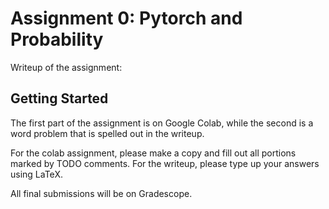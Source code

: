 # Assignment 0: Pytorch and Probability

Writeup of the assignment: 

## Getting Started
The first part of the assignment is on Google Colab, while the second is a word problem that is spelled out in the writeup. 

For the colab assignment, please make a copy and fill out all portions marked by TODO comments. For the writeup, please type up your answers using LaTeX. 

All final submissions will be on Gradescope.
